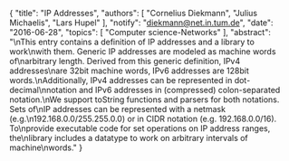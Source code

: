 {
    "title": "IP Addresses",
    "authors": [
        "Cornelius Diekmann",
        "Julius Michaelis",
        "Lars Hupel"
    ],
    "notify": "diekmann@net.in.tum.de",
    "date": "2016-06-28",
    "topics": [
        "Computer science-Networks"
    ],
    "abstract": "\nThis entry contains a definition of IP addresses and a library to work\nwith them.  Generic IP addresses are modeled as machine words of\narbitrary length. Derived from this generic definition, IPv4 addresses\nare 32bit machine words, IPv6 addresses are 128bit words.\nAdditionally, IPv4 addresses can be represented in dot-decimal\nnotation and IPv6 addresses in (compressed) colon-separated notation.\nWe support toString functions and parsers for both notations. Sets of\nIP addresses can be represented with a netmask (e.g.\n192.168.0.0/255.255.0.0) or in CIDR notation (e.g. 192.168.0.0/16). To\nprovide executable code for set operations on IP address ranges, the\nlibrary includes a datatype to work on arbitrary intervals of machine\nwords."
}